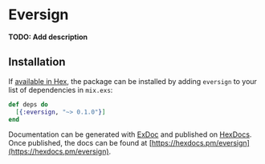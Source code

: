 # Eversign

**TODO: Add description**

## Installation

If [available in Hex](https://hex.pm/docs/publish), the package can be installed
by adding `eversign` to your list of dependencies in `mix.exs`:

```elixir
def deps do
  [{:eversign, "~> 0.1.0"}]
end
```

Documentation can be generated with [ExDoc](https://github.com/elixir-lang/ex_doc)
and published on [HexDocs](https://hexdocs.pm). Once published, the docs can
be found at [https://hexdocs.pm/eversign](https://hexdocs.pm/eversign).

